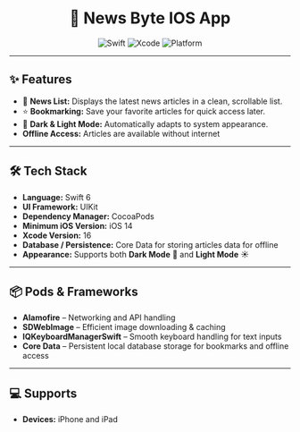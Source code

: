 <h1 align="center">
  📱 News Byte IOS App
</h1>

<p align="center">
  <img src="https://img.shields.io/badge/Swift-6.0-orange?logo=swift&logoColor=white" alt="Swift" />
  <img src="https://img.shields.io/badge/Xcode-16-blue?logo=xcode&logoColor=white" alt="Xcode" />
  <img src="https://img.shields.io/badge/Platform-iOS-lightgrey?logo=apple&logoColor=black" alt="Platform" />
</p>

---

## ✨ Features
- 📰 **News List:** Displays the latest news articles in a clean, scrollable list.  
- ⭐ **Bookmarking:** Save your favorite articles for quick access later.  
- 🌙 **Dark & Light Mode:** Automatically adapts to system appearance.
- **Offline Access:** Articles are available without internet  

---

## 🛠 Tech Stack
- **Language:** Swift 6
- **UI Framework:** UIKit
- **Dependency Manager:** CocoaPods
- **Minimum iOS Version:** iOS 14
- **Xcode Version:** 16
- **Database / Persistence:** Core Data for storing articles data for offline
- **Appearance:** Supports both **Dark Mode** 🌙 and **Light Mode** ☀️

---

## 📦 Pods & Frameworks
- **Alamofire** – Networking and API handling  
- **SDWebImage** – Efficient image downloading & caching  
- **IQKeyboardManagerSwift** – Smooth keyboard handling for text inputs  
- **Core Data** – Persistent local database storage for bookmarks and offline access

---

## 💻 Supports
- **Devices:** iPhone and iPad  

